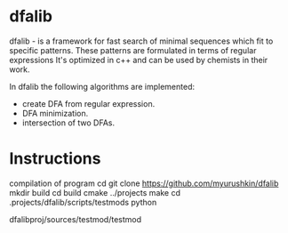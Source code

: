 # dfalib

dfalib - is a framework for fast search of minimal sequences which fit to specific patterns. These patterns are formulated in terms of regular expressions It's optimized in c++ and can be used by chemists in their work.

In dfalib the following algorithms are implemented:
  - create DFA from regular expression.
  - DFA minimization.
  - intersection of two DFAs.
  
# Instructions

compilation of program
cd <projects-dir>
git clone https://github.com/myurushkin/dfalib
mkdir build
cd build
cmake ../projects
make
cd .projects/dfalib/scripts/testmods
python

dfalibproj/sources/testmod/testmod

